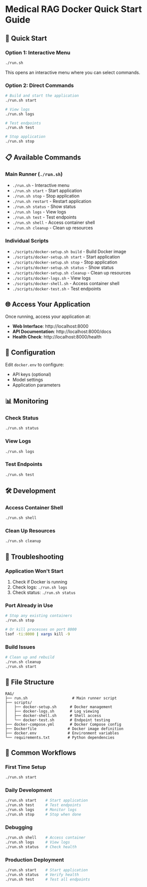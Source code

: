 # Medical RAG Docker Quick Start Guide

## 🚀 Quick Start

### Option 1: Interactive Menu
```bash
./run.sh
```
This opens an interactive menu where you can select commands.

### Option 2: Direct Commands
```bash
# Build and start the application
./run.sh start

# View logs
./run.sh logs

# Test endpoints
./run.sh test

# Stop application
./run.sh stop
```

## 📋 Available Commands

### Main Runner (`./run.sh`)
- `./run.sh` - Interactive menu
- `./run.sh start` - Start application
- `./run.sh stop` - Stop application
- `./run.sh restart` - Restart application
- `./run.sh status` - Show status
- `./run.sh logs` - View logs
- `./run.sh test` - Test endpoints
- `./run.sh shell` - Access container shell
- `./run.sh cleanup` - Clean up resources

### Individual Scripts
- `./scripts/docker-setup.sh build` - Build Docker image
- `./scripts/docker-setup.sh start` - Start application
- `./scripts/docker-setup.sh stop` - Stop application
- `./scripts/docker-setup.sh status` - Show status
- `./scripts/docker-setup.sh cleanup` - Clean up resources
- `./scripts/docker-logs.sh` - View logs
- `./scripts/docker-shell.sh` - Access container shell
- `./scripts/docker-test.sh` - Test endpoints

## 🌐 Access Your Application

Once running, access your application at:
- **Web Interface**: http://localhost:8000
- **API Documentation**: http://localhost:8000/docs
- **Health Check**: http://localhost:8000/health

## 🔧 Configuration

Edit `docker.env` to configure:
- API keys (optional)
- Model settings
- Application parameters

## 📊 Monitoring

### Check Status
```bash
./run.sh status
```

### View Logs
```bash
./run.sh logs
```

### Test Endpoints
```bash
./run.sh test
```

## 🛠️ Development

### Access Container Shell
```bash
./run.sh shell
```

### Clean Up Resources
```bash
./run.sh cleanup
```

## 🚨 Troubleshooting

### Application Won't Start
1. Check if Docker is running
2. Check logs: `./run.sh logs`
3. Check status: `./run.sh status`

### Port Already in Use
```bash
# Stop any existing containers
./run.sh stop

# Or kill processes on port 8000
lsof -ti:8000 | xargs kill -9
```

### Build Issues
```bash
# Clean up and rebuild
./run.sh cleanup
./run.sh start
```

## 📁 File Structure

```
RAG/
├── run.sh                    # Main runner script
├── scripts/
│   ├── docker-setup.sh      # Docker management
│   ├── docker-logs.sh       # Log viewing
│   ├── docker-shell.sh      # Shell access
│   └── docker-test.sh       # Endpoint testing
├── docker-compose.yml       # Docker Compose config
├── Dockerfile              # Docker image definition
├── docker.env              # Environment variables
└── requirements.txt        # Python dependencies
```

## 🎯 Common Workflows

### First Time Setup
```bash
./run.sh start
```

### Daily Development
```bash
./run.sh start    # Start application
./run.sh test     # Test endpoints
./run.sh logs     # Monitor logs
./run.sh stop     # Stop when done
```

### Debugging
```bash
./run.sh shell    # Access container
./run.sh logs     # View logs
./run.sh status   # Check health
```

### Production Deployment
```bash
./run.sh start    # Start application
./run.sh status   # Verify health
./run.sh test     # Test all endpoints
``` 